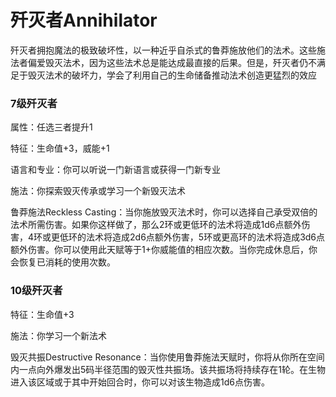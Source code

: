 # 歼灭者Annihilator

歼灭者拥抱魔法的极致破坏性，以一种近乎自杀式的鲁莽施放他们的法术。这些施法者偏爱毁灭法术，因为这些法术总是能达成最直接的后果。但是，歼灭者仍不满足于毁灭法术的破坏力，学会了利用自己的生命储备推动法术创造更猛烈的效应

### 7级歼灭者

属性：任选三者提升1

特征：生命值+3，威能+1

语言和专业：你可以听说一门新语言或获得一门新专业

施法：你探索毁灭传承或学习一个新毁灭法术

鲁莽施法Reckless
Casting：当你施放毁灭法术时，你可以选择自己承受双倍的法术所需伤害。如果你这样做了，那么2环或更低环的法术将造成1d6点额外伤害，4环或更低环的法术将造成2d6点额外伤害，5环或更高环的法术将造成3d6点额外伤害。你可以使用此天赋等于1+你威能值的相应次数。当你完成休息后，你会恢复已消耗的使用次数。

### 10级歼灭者

特征：生命值+3

施法：你学习一个新法术

毁灭共振Destructive
Resonance：当你使用鲁莽施法天赋时，你将从你所在空间内一点向外爆发出5码半径范围的毁灭性共振场。该共振场将持续存在1轮。在生物进入该区域或于其中开始回合时，你可以对该生物造成1d6点伤害。
